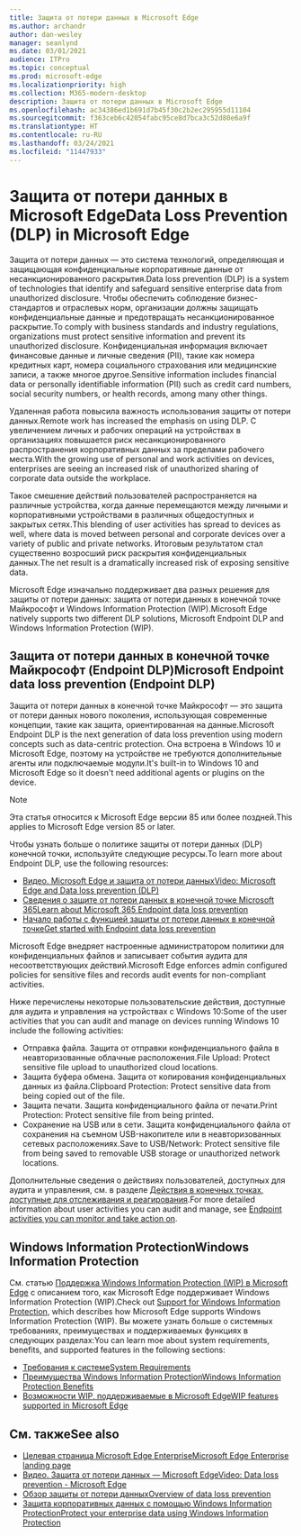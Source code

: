 ```yaml
---
title: Защита от потери данных в Microsoft Edge
ms.author: archandr
author: dan-wesley
manager: seanlynd
ms.date: 03/01/2021
audience: ITPro
ms.topic: conceptual
ms.prod: microsoft-edge
ms.localizationpriority: high
ms.collection: M365-modern-desktop
description: Защита от потери данных в Microsoft Edge
ms.openlocfilehash: ac34386ed1b691d7b45f30c2b2ec295955d11104
ms.sourcegitcommit: f363ceb6c42054fabc95ce8d7bca3c52d80e6a9f
ms.translationtype: HT
ms.contentlocale: ru-RU
ms.lasthandoff: 03/24/2021
ms.locfileid: "11447933"
---
```

# <a name="data-loss-prevention-dlp-in-microsoft-edge"></a><span data-ttu-id="76c93-103">Защита от потери данных в Microsoft Edge</span><span class="sxs-lookup"><span data-stu-id="76c93-103">Data Loss Prevention (DLP) in Microsoft Edge</span></span>

<span data-ttu-id="76c93-104">Защита от потери данных — это система технологий, определяющая и защищающая конфиденциальные корпоративные данные от несанкционированного раскрытия.</span><span class="sxs-lookup"><span data-stu-id="76c93-104">Data loss prevention (DLP) is a system of technologies that identify and safeguard sensitive enterprise data from unauthorized disclosure.</span></span> <span data-ttu-id="76c93-105">Чтобы обеспечить соблюдение бизнес-стандартов и отраслевых норм, организации должны защищать конфиденциальные данные и предотвращать несанкционированное раскрытие.</span><span class="sxs-lookup"><span data-stu-id="76c93-105">To comply with business standards and industry regulations, organizations must protect sensitive information and prevent its unauthorized disclosure.</span></span> <span data-ttu-id="76c93-106">Конфиденциальная информация включает финансовые данные и личные сведения (PII), такие как номера кредитных карт, номера социального страхования или медицинские записи, а также многое другое.</span><span class="sxs-lookup"><span data-stu-id="76c93-106">Sensitive information includes financial data or personally identifiable information (PII) such as credit card numbers, social security numbers, or health records, among many other things.</span></span>

<span data-ttu-id="76c93-107">Удаленная работа повысила важность использования защиты от потери данных.</span><span class="sxs-lookup"><span data-stu-id="76c93-107">Remote work has increased the emphasis on using DLP.</span></span> <span data-ttu-id="76c93-108">С увеличением личных и рабочих операций на устройствах в организациях повышается риск несанкционированного распространения корпоративных данных за пределами рабочего места.</span><span class="sxs-lookup"><span data-stu-id="76c93-108">With the growing use of personal and work activities on devices, enterprises are seeing an increased risk of unauthorized sharing of corporate data outside the workplace.</span></span>

<span data-ttu-id="76c93-109">Такое смешение действий пользователей распространяется на различные устройства, когда данные перемещаются между личными и корпоративными устройствами в различных общедоступных и закрытых сетях.</span><span class="sxs-lookup"><span data-stu-id="76c93-109">This blending of user activities has spread to devices as well, where data is moved between personal and corporate devices over a variety of public and private networks.</span></span> <span data-ttu-id="76c93-110">Итоговым результатом стал существенно возросший риск раскрытия конфиденциальных данных.</span><span class="sxs-lookup"><span data-stu-id="76c93-110">The net result is a dramatically increased risk of exposing sensitive data.</span></span>

<span data-ttu-id="76c93-111">Microsoft Edge изначально поддерживает два разных решения для защиты от потери данных: защита от потери данных в конечной точке Майкрософт и Windows Information Protection (WIP).</span><span class="sxs-lookup"><span data-stu-id="76c93-111">Microsoft Edge natively supports two different DLP solutions, Microsoft Endpoint DLP and Windows Information Protection (WIP).</span></span>

## <a name="microsoft-endpoint-data-loss-prevention-endpoint-dlp"></a><span data-ttu-id="76c93-112">Защита от потери данных в конечной точке Майкрософт (Endpoint DLP)</span><span class="sxs-lookup"><span data-stu-id="76c93-112">Microsoft Endpoint data loss prevention (Endpoint DLP)</span></span>

<span data-ttu-id="76c93-113">Защита от потери данных в конечной точке Майкрософт — это защита от потери данных нового поколения, использующая современные концепции, такие как защита, ориентированная на данные.</span><span class="sxs-lookup"><span data-stu-id="76c93-113">Microsoft Endpoint DLP is the next generation of data loss prevention using modern concepts such as data-centric protection.</span></span> <span data-ttu-id="76c93-114">Она встроена в Windows 10 и Microsoft Edge, поэтому на устройстве не требуются дополнительные агенты или подключаемые модули.</span><span class="sxs-lookup"><span data-stu-id="76c93-114">It's built-in to Windows 10 and Microsoft Edge so it doesn't need additional agents or plugins on the device.</span></span>

> [!NOTE]
> <span data-ttu-id="76c93-115">Эта статья относится к Microsoft Edge версии 85 или более поздней.</span><span class="sxs-lookup"><span data-stu-id="76c93-115">This applies to Microsoft Edge version 85 or later.</span></span>

<span data-ttu-id="76c93-116">Чтобы узнать больше о политике защиты от потери данных (DLP) конечной точки, используйте следующие ресурсы.</span><span class="sxs-lookup"><span data-stu-id="76c93-116">To learn more about Endpoint DLP, use the following resources:</span></span>

- [<span data-ttu-id="76c93-117">Видео. Microsoft Edge и защита от потери данных</span><span class="sxs-lookup"><span data-stu-id="76c93-117">Video: Microsoft Edge and Data loss prevention (DLP)</span></span>](microsoft-edge-video-security-dlp.md)
- [<span data-ttu-id="76c93-118">Сведения о защите от потери данных в конечной точке Microsoft 365</span><span class="sxs-lookup"><span data-stu-id="76c93-118">Learn about Microsoft 365 Endpoint data loss prevention</span></span>](/microsoft-365/compliance/endpoint-dlp-learn-about?preserve-view=true&view=o365-worldwide)
- [<span data-ttu-id="76c93-119">Начало работы с функцией защиты от потери данных в конечной точке</span><span class="sxs-lookup"><span data-stu-id="76c93-119">Get started with Endpoint data loss prevention</span></span>](/microsoft-365/compliance/endpoint-dlp-getting-started?preserve-view=true&view=o365-worldwide)

<span data-ttu-id="76c93-120">Microsoft Edge внедряет настроенные администратором политики для конфиденциальных файлов и записывает события аудита для несоответствующих действий.</span><span class="sxs-lookup"><span data-stu-id="76c93-120">Microsoft Edge enforces admin configured policies for sensitive files and records audit events for non-compliant activities.</span></span>

<span data-ttu-id="76c93-121">Ниже перечислены некоторые пользовательские действия, доступные для аудита и управления на устройствах с Windows 10:</span><span class="sxs-lookup"><span data-stu-id="76c93-121">Some of the user activities that you can audit and manage on devices running Windows 10 include the following activities:</span></span>

- <span data-ttu-id="76c93-122">Отправка файла. Защита от отправки конфиденциального файла в неавторизованные облачные расположения.</span><span class="sxs-lookup"><span data-stu-id="76c93-122">File Upload: Protect sensitive file upload to unauthorized cloud locations.</span></span> <!-- The next 3 screenshots show a sequence where a user tries to drop a sensitive data file on to their local storage.-->
- <span data-ttu-id="76c93-123">Защита буфера обмена. Защита от копирования конфиденциальных данных из файла.</span><span class="sxs-lookup"><span data-stu-id="76c93-123">Clipboard Protection: Protect sensitive data from being copied out of the file.</span></span>
- <span data-ttu-id="76c93-124">Защита печати. Защита конфиденциального файла от печати.</span><span class="sxs-lookup"><span data-stu-id="76c93-124">Print Protection: Protect sensitive file from being printed.</span></span>
- <span data-ttu-id="76c93-125">Сохранение на USB или в сети. Защита конфиденциального файла от сохранения на съемном USB-накопителе или в неавторизованных сетевых расположениях.</span><span class="sxs-lookup"><span data-stu-id="76c93-125">Save to USB/Network: Protect sensitive file from being saved to removable USB storage or unauthorized network locations.</span></span>

<span data-ttu-id="76c93-126">Дополнительные сведения о действиях пользователей, доступных для аудита и управления, см. в разделе [Действия в конечных точках, доступные для отслеживания и реагирования](/microsoft-365/compliance/endpoint-dlp-learn-about?preserve-view=true&view=o365-worldwide#endpoint-activities-you-can-monitor-and-take-action-on).</span><span class="sxs-lookup"><span data-stu-id="76c93-126">For more detailed information about user activities you can audit and manage, see [Endpoint activities you can monitor and take action on](/microsoft-365/compliance/endpoint-dlp-learn-about?preserve-view=true&view=o365-worldwide#endpoint-activities-you-can-monitor-and-take-action-on).</span></span>

## <a name="windows-information-protection"></a><span data-ttu-id="76c93-127">Windows Information Protection</span><span class="sxs-lookup"><span data-stu-id="76c93-127">Windows Information Protection</span></span>

<span data-ttu-id="76c93-128">См. статью [Поддержка Windows Information Protection (WIP) в Microsoft Edge](./microsoft-edge-security-windows-information-protection.md) с описанием того, как Microsoft Edge поддерживает Windows Information Protection (WIP).</span><span class="sxs-lookup"><span data-stu-id="76c93-128">Check out [Support for Windows Information Protection](./microsoft-edge-security-windows-information-protection.md), which describes how Microsoft Edge supports Windows Information Protection (WIP).</span></span> <span data-ttu-id="76c93-129">Вы можете узнать больше о системных требованиях, преимуществах и поддерживаемых функциях в следующих разделах:</span><span class="sxs-lookup"><span data-stu-id="76c93-129">You can learn moe about system requirements, benefits, and supported features in the following sections:</span></span>

- [<span data-ttu-id="76c93-130">Требования к системе</span><span class="sxs-lookup"><span data-stu-id="76c93-130">System Requirements</span></span>](./microsoft-edge-security-windows-information-protection.md#system-requirements)
- [<span data-ttu-id="76c93-131">Преимущества Windows Information Protection</span><span class="sxs-lookup"><span data-stu-id="76c93-131">Windows Information Protection Benefits</span></span>](./microsoft-edge-security-windows-information-protection.md#windows-information-protection-benefits)
- [<span data-ttu-id="76c93-132">Возможности WIP, поддерживаемые в Microsoft Edge</span><span class="sxs-lookup"><span data-stu-id="76c93-132">WIP features supported in Microsoft Edge</span></span>](./microsoft-edge-security-windows-information-protection.md#wip-features-supported-in-microsoft-edge)

## <a name="see-also"></a><span data-ttu-id="76c93-133">См. также</span><span class="sxs-lookup"><span data-stu-id="76c93-133">See also</span></span>

- [<span data-ttu-id="76c93-134">Целевая страница Microsoft Edge Enterprise</span><span class="sxs-lookup"><span data-stu-id="76c93-134">Microsoft Edge Enterprise landing page</span></span>](https://aka.ms/EdgeEnterprise)
- [<span data-ttu-id="76c93-135">Видео. Защита от потери данных — Microsoft Edge</span><span class="sxs-lookup"><span data-stu-id="76c93-135">Video: Data loss prevention - Microsoft Edge</span></span>](https://www.youtube.com/watch?v=dLD04U9eTqg)
- [<span data-ttu-id="76c93-136">Обзор защиты от потери данных</span><span class="sxs-lookup"><span data-stu-id="76c93-136">Overview of data loss prevention</span></span>](/microsoft-365/compliance/data-loss-prevention-policies?preserve-view=true&view=o365-worldwide)
- [<span data-ttu-id="76c93-137">Защита корпоративных данных с помощью Windows Information Protection</span><span class="sxs-lookup"><span data-stu-id="76c93-137">Protect your enterprise data using Windows Information Protection</span></span>](/windows/security/information-protection/windows-information-protection/protect-enterprise-data-using-wip)